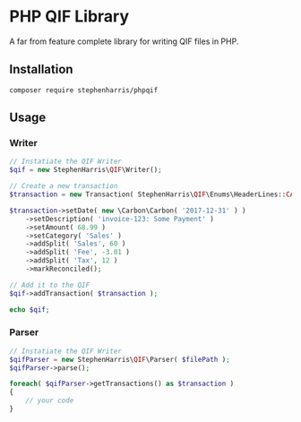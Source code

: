 # PHP QIF Library

A far from feature complete library for writing QIF files in PHP.


## Installation

```
composer require stephenharris/phpqif
```

## Usage

### Writer
```php
// Instatiate the QIF Writer
$qif = new StephenHarris\QIF\Writer();

// Create a new transaction
$transaction = new Transaction( StephenHarris\QIF\Enums\HeaderLines::CASH );

$transaction->setDate( new \Carbon\Carbon( '2017-12-31' ) )
	->setDescription( 'invoice-123: Some Payment' )
	->setAmount( 68.99 )
	->setCategory( 'Sales' )
	->addSplit( 'Sales', 60 )
	->addSplit( 'Fee', -3.01 )
	->addSplit( 'Tax', 12 )
	->markReconciled();

// Add it to the QIF
$qif->addTransaction( $transaction );

echo $qif;
```

### Parser

```php
// Instatiate the QIF Writer
$qifParser = new StephenHarris\QIF\Parser( $filePath );
$qifParser->parse();

foreach( $qifParser->getTransactions() as $transaction )
{
    // your code
}
```
